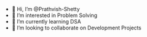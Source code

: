 - 👋 Hi, I’m @Prathvish-Shetty
- 👀 I’m interested in Problem Solving
- 🌱 I’m currently learning DSA
- 💞️ I’m looking to collaborate on Development Projects

<!---
Prathvish-Shetty/Prathvish-Shetty is a ✨ special ✨ repository because its `README.md` (this file) appears on your GitHub profile.
You can click the Preview link to take a look at your changes.
--->
